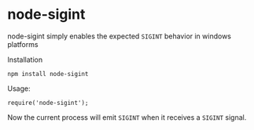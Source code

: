 node-sigint
===========

node-sigint simply enables the expected `SIGINT` behavior in windows platforms

Installation

    npm install node-sigint

Usage: 

    require('node-sigint');

Now the current process will emit `SIGINT` when it receives a `SIGINT` signal.